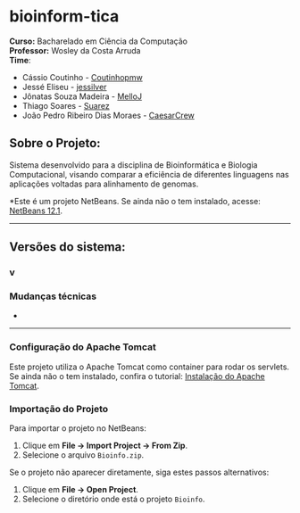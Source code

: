 # bioinform-tica
**Curso:** Bacharelado em Ciência da Computação \
**Professor:** Wosley da Costa Arruda\
**Time**:
* Cássio Coutinho  - [Coutinhopmw](https://github.com/Coutinhopmw)
* Jessé Eliseu     - [jessilver](https://github.com/jessilver)
* Jônatas Souza Madeira - [MelloJ](https://github.com/MellloJ)
* Thiago Soares - [Suarez]()
* João Pedro Ribeiro Dias Moraes - [CaesarCrew](https://github.com/CaesarCrew)

## Sobre o Projeto:
Sistema desenvolvido para a disciplina de Bioinformática e Biologia Computacional, visando comparar a eficiência de diferentes linguagens nas aplicações voltadas para alinhamento de genomas.

*Este é um projeto NetBeans. Se ainda não o tem instalado, acesse: [NetBeans 12.1](https://netbeans.apache.org/download/nb121/index.html).

---
## Versões do sistema:
### v

### Mudanças técnicas
* 
---

### Configuração do Apache Tomcat

Este projeto utiliza o Apache Tomcat como container para rodar os servlets. Se ainda não o tem instalado, confira o tutorial: [Instalação do Apache Tomcat](https://youtu.be/WCQ6idDNiH0?si=v5OO_EIk5d0K3uF9).

### Importação do Projeto

Para importar o projeto no NetBeans:

1. Clique em **File -> Import Project -> From Zip**.
2. Selecione o arquivo `Bioinfo.zip`.

Se o projeto não aparecer diretamente, siga estes passos alternativos:

1. Clique em **File -> Open Project**.
2. Selecione o diretório onde está o projeto `Bioinfo`.
